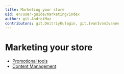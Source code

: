 ```yaml
---
title: Marketing your store
uid: en/user-guide/marketing/index
author: git.AndreiMaz
contributors: git.DmitriyKulagin, git.IvanIvanIvanov
---
```


# Marketing your store

- [Promotional tools](xref:en/user-guide/marketing/promotional/index)
- [Content Management](xref:en/user-guide/marketing/content/index)
